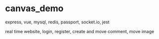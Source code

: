 # canvas_demo

express, vue, mysql, redis, passport, socket.io, jest

real time website, login, register, create and move comment, move image
